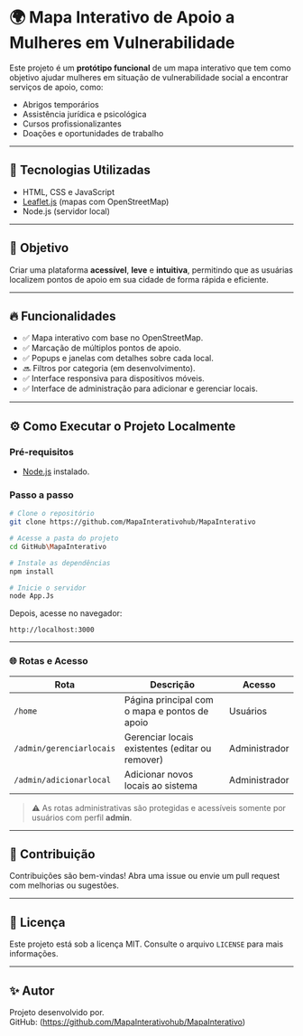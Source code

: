 # 🌍 Mapa Interativo de Apoio a Mulheres em Vulnerabilidade

Este projeto é um **protótipo funcional** de um mapa interativo que tem como objetivo ajudar mulheres em situação de vulnerabilidade social a encontrar serviços de apoio, como:

- Abrigos temporários
- Assistência jurídica e psicológica
- Cursos profissionalizantes
- Doações e oportunidades de trabalho

---

## 🚀 Tecnologias Utilizadas

- HTML, CSS e JavaScript
- [Leaflet.js](https://leafletjs.com/) (mapas com OpenStreetMap)
- Node.js (servidor local)

---

## 🎯 Objetivo

Criar uma plataforma **acessível**, **leve** e **intuitiva**, permitindo que as usuárias localizem pontos de apoio em sua cidade de forma rápida e eficiente.

---

## 🔥 Funcionalidades

- ✅ Mapa interativo com base no OpenStreetMap.
- ✅ Marcação de múltiplos pontos de apoio.
- ✅ Popups e janelas com detalhes sobre cada local.
- 🔜 Filtros por categoria (em desenvolvimento).
- ✅ Interface responsiva para dispositivos móveis.
- ✅ Interface de administração para adicionar e gerenciar locais.

---

## ⚙️ Como Executar o Projeto Localmente

### Pré-requisitos

- [Node.js](https://nodejs.org/) instalado.

### Passo a passo

```bash
# Clone o repositório
git clone https://github.com/MapaInterativohub/MapaInterativo

# Acesse a pasta do projeto
cd GitHub\MapaInterativo

# Instale as dependências
npm install

# Inicie o servidor
node App.Js
```

Depois, acesse no navegador:

```
http://localhost:3000
```

---

### 🌐 Rotas e Acesso

| Rota                             | Descrição                                                  | Acesso        |
|----------------------------------|-------------------------------------------------------------|---------------|
| `/home`                          | Página principal com o mapa e pontos de apoio              | Usuários      |
| `/admin/gerenciarlocais`        | Gerenciar locais existentes (editar ou remover)             | Administrador |
| `/admin/adicionarlocal`         | Adicionar novos locais ao sistema                           | Administrador |

> ⚠️ As rotas administrativas são protegidas e acessíveis somente por usuários com perfil **admin**.

---

## 🤝 Contribuição

Contribuições são bem-vindas! Abra uma issue ou envie um pull request com melhorias ou sugestões.

---

## 📄 Licença

Este projeto está sob a licença MIT. Consulte o arquivo `LICENSE` para mais informações.

---

## ✨ Autor

Projeto desenvolvido por.  
GitHub: (https://github.com/MapaInterativohub/MapaInterativo)